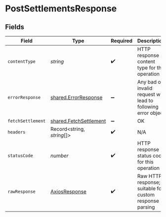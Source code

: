# PostSettlementsResponse


## Fields

| Field                                                                   | Type                                                                    | Required                                                                | Description                                                             |
| ----------------------------------------------------------------------- | ----------------------------------------------------------------------- | ----------------------------------------------------------------------- | ----------------------------------------------------------------------- |
| `contentType`                                                           | *string*                                                                | :heavy_check_mark:                                                      | HTTP response content type for this operation                           |
| `errorResponse`                                                         | [shared.ErrorResponse](../../../sdk/models/shared/errorresponse.md)     | :heavy_minus_sign:                                                      | Any bad or invalid request will lead to following error object          |
| `fetchSettlement`                                                       | [shared.FetchSettlement](../../../sdk/models/shared/fetchsettlement.md) | :heavy_minus_sign:                                                      | OK                                                                      |
| `headers`                                                               | Record<string, *string*[]>                                              | :heavy_check_mark:                                                      | N/A                                                                     |
| `statusCode`                                                            | *number*                                                                | :heavy_check_mark:                                                      | HTTP response status code for this operation                            |
| `rawResponse`                                                           | [AxiosResponse](https://axios-http.com/docs/res_schema)                 | :heavy_check_mark:                                                      | Raw HTTP response; suitable for custom response parsing                 |